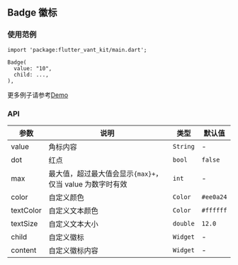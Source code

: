 ## Badge 徽标

### 使用范例

```
import 'package:flutter_vant_kit/main.dart';

Badge(
  value: "10",
  child: ...,
),
```

更多例子请参考[Demo](https://github.com/benjaken/flutter_vant_kit/blob/master/example/lib/routes/demoBadge.dart)

### API

| 参数 | 说明 | 类型 | 默认值 |
| ------------ | ------------ | ------------ | ------------ |
| value | 角标内容 | `String` | - |
| dot | 红点 | `bool` | `false` |
| max | 最大值，超过最大值会显示`{max}+`，仅当 value 为数字时有效 | `int` | - |
| color | 自定义颜色 | `Color` | `#ee0a24` |
| textColor | 自定义文本颜色 | `Color` | `#ffffff` |
| textSize | 自定义文本大小 | `double` | `12.0` |
| child | 自定义徽标 | `Widget` | - |
| content | 自定义徽标内容 | `Widget` | - |
